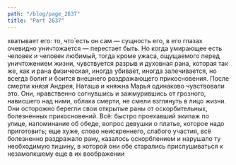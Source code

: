 ```yaml
---
path: "/blog/page_2637"
title: "Part 2637"
---
```


хватывает его: то, что̀ есть он сам — сущность его, в его глазах очевидно уничтожается — перестает быть. Но когда умирающее есть человек и человек любимый, тогда кроме ужаса, ощущаемого перед уничтожением жизни, чувствуется разрыв и духовная рана, которая так же, как и рана физическая, иногда убивает, иногда залечивается, но всегда болит и боится внешнего раздражающего прикосновения.
После смерти князя Андрея, Наташа и княжна Марья одинаково чувствовали это. Они, нравственно согнувшись и зажмурившись от грозного, нависшего над ними, облака смерти, не смели взглянуть в лицо жизни. Они осторожно берегли свои открытые раны от оскорбительных, болезненных прикосновений. Всё: быстро проехавший экипаж по улице, напоминание об обеде, вопрос девушки о платье, которое надо приготовить; еще хуже, слово неискреннего, слабого участия, всё болезненно раздражало рану, казалось оскорблением и нарушало ту необходимую тишину, в которой они обе старались прислушиваться к незамолкшему еще в их воображении
